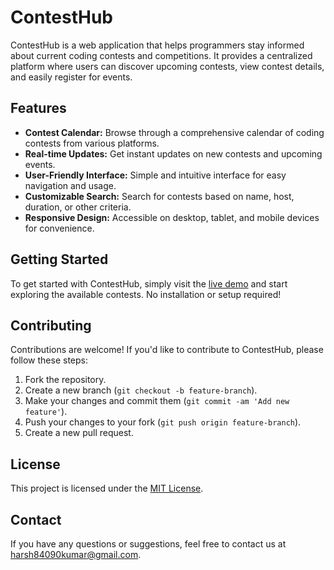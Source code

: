 # ContestHub

ContestHub is a web application that helps programmers stay informed about current coding contests and competitions. It provides a centralized platform where users can discover upcoming contests, view contest details, and easily register for events.

## Features

- **Contest Calendar:** Browse through a comprehensive calendar of coding contests from various platforms.
- **Real-time Updates:** Get instant updates on new contests and upcoming events.
- **User-Friendly Interface:** Simple and intuitive interface for easy navigation and usage.
- **Customizable Search:** Search for contests based on name, host, duration, or other criteria.
- **Responsive Design:** Accessible on desktop, tablet, and mobile devices for convenience.

## Getting Started

To get started with ContestHub, simply visit the [live demo](https://heathered-crystal-trombone.glitch.me/) and start exploring the available contests. No installation or setup required!

## Contributing

Contributions are welcome! If you'd like to contribute to ContestHub, please follow these steps:

1. Fork the repository.
2. Create a new branch (`git checkout -b feature-branch`).
3. Make your changes and commit them (`git commit -am 'Add new feature'`).
4. Push your changes to your fork (`git push origin feature-branch`).
5. Create a new pull request.

## License

This project is licensed under the [MIT License](LICENSE).

## Contact

If you have any questions or suggestions, feel free to contact us at [harsh84090kumar@gmail.com](mailto:harsh84090kumar@gmail.com).
